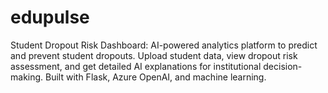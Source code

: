 # edupulse
Student Dropout Risk Dashboard: AI-powered analytics platform to predict and prevent student dropouts. Upload student data, view dropout risk assessment, and get detailed AI explanations for institutional decision-making. Built with Flask, Azure OpenAI, and machine learning.
